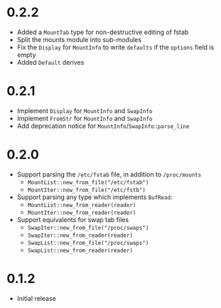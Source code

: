 # 0.2.2

- Added a `MountTab` type for non-destructive editing of fstab
- Split the mounts module into sub-modules
- Fix the `Display` for `MountInfo` to write `defaults` if the `options` field is empty
- Added `Default` derives

# 0.2.1

- Implement `Display` for `MountInfo` and `SwapInfo`
- Implement `FromStr` for `MountInfo` and `SwapInfo`
- Add deprecation notice for `MountInfo`/`SwapInfo`::`parse_line`

# 0.2.0

- Support parsing the `/etc/fstab` file, in addition to `/proc/mounts`
    - `MountList::new_from_file("/etc/fstab")`
    - `MountIter::new_from_file("/etc/fstb")`
- Support parsing any type which implements `BufRead`:
    - `MountList::new_from_reader(reader)`
    - `MountIter::new_from_reader(reader)`
- Support equivalents for swap tab files
    - `SwapIter::new_from_file("/proc/swaps")`
    - `SwapIter::new_from_reader(reader)`
    - `SwapList::new_from_file("/proc/swaps")`
    - `SwapList::new_from_reader(reader)`

# 0.1.2

- Initial release

